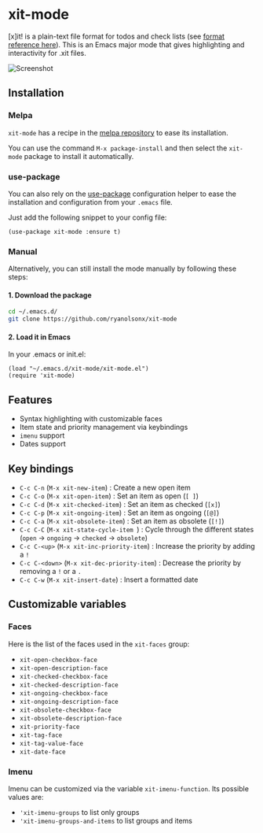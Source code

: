 # xit-mode

[x]it! is a plain-text file format for todos and check lists (see [format reference here](https://xit.jotaen.net/)). This is an Emacs major mode that gives highlighting and interactivity for .xit files.

![Screenshot](https://raw.githubusercontent.com/ryanolsonx/xit-mode/main/screenshot.png "Screenshot of Emacs [x]it!")

## Installation

### Melpa

`xit-mode` has a recipe in the [melpa repository](https://github.com/melpa/melpa) to ease its installation.

You can use the command `M-x package-install` and then select the `xit-mode` package to install it automatically.

### use-package

You can also rely on the [use-package](https://github.com/jwiegley/use-package) configuration helper to ease the installation and configuration from your `.emacs` file.

Just add the following snippet to your config file:

``` elisp
(use-package xit-mode :ensure t)
```

### Manual

Alternatively, you can still install the mode manually by following these steps:

#### 1. Download the package

```bash
cd ~/.emacs.d/
git clone https://github.com/ryanolsonx/xit-mode
```

#### 2. Load it in Emacs

In your .emacs or init.el:

```elisp
(load "~/.emacs.d/xit-mode/xit-mode.el")
(require 'xit-mode)
```

## Features

- Syntax highlighting with customizable faces
- Item state and priority management via keybindings
- `imenu` support
- Dates support

## Key bindings

- `C-c C-n` (`M-x xit-new-item`) : Create a new open item
- `C-c C-o` (`M-x xit-open-item`) : Set an item as open (`[ ]`)
- `C-c C-d` (`M-x xit-checked-item`) : Set an item as checked (`[x]`)
- `C-c C-p` (`M-x xit-ongoing-item`) : Set an item as ongoing (`[@]`)
- `C-c C-a` (`M-x xit-obsolete-item`) : Set an item as obsolete (`[!]`)
- `C-c C-C` (`M-x xit-state-cycle-item `) : Cycle through the different states (`open` -> `ongoing` -> `checked` -> `obsolete`)
- `C-c C-<up>` (`M-x xit-inc-priority-item`) : Increase the priority by adding a `!`
- `C-c C-<down>` (`M-x xit-dec-priority-item`) : Decrease the priority by removing a `!` or a `.`
- `C-c C-w` (`M-x xit-insert-date`) : Insert a formatted date

## Customizable variables

### Faces

Here is the list of the faces used in the `xit-faces` group:

- `xit-open-checkbox-face`
- `xit-open-description-face`
- `xit-checked-checkbox-face`
- `xit-checked-description-face`
- `xit-ongoing-checkbox-face`
- `xit-ongoing-description-face`
- `xit-obsolete-checkbox-face`
- `xit-obsolete-description-face`
- `xit-priority-face`
- `xit-tag-face`
- `xit-tag-value-face`
- `xit-date-face`

### Imenu

Imenu can be customized via the variable `xit-imenu-function`. Its possible values are:

- `'xit-imenu-groups` to list only groups
- `'xit-imenu-groups-and-items` to list groups and items
